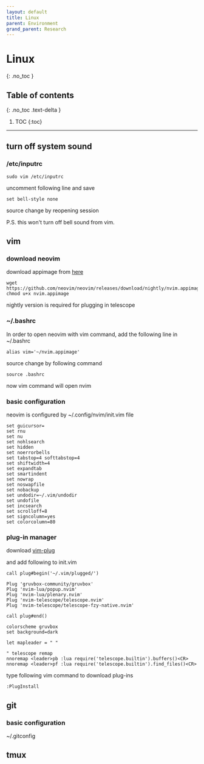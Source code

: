 ```yaml
---
layout: default
title: Linux
parent: Environment
grand_parent: Research
---
```


# Linux
{: .no_toc }

## Table of contents
{: .no_toc .text-delta }

1. TOC
{:toc}

---

## turn off system sound

### /etc/inputrc

```
sudo vim /etc/inputrc
```

uncomment following line and save

```
set bell-style none
```

source change by reopening session

P.S. this won't turn off bell sound from vim.

## vim

### download neovim

download appimage from [here](https://github.com/neovim/neovim/releases)

```
wget https://github.com/neovim/neovim/releases/download/nightly/nvim.appimage
chmod u+x nvim.appimage
```

nightly version is required for plugging in telescope

### ~/.bashrc

In order to open neovim with vim command, add the following line in ~/.bashrc

```
alias vim='~/nvim.appimage'
```

source change by following command

```
source .bashrc
```

now vim command will open nvim

### basic configuration

neovim is configured by ~/.config/nvim/init.vim file

```
set guicursor=
set rnu
set nu
set nohlsearch
set hidden
set noerrorbells
set tabstop=4 softtabstop=4
set shiftwidth=4
set expandtab
set smartindent
set nowrap
set noswapfile
set nobackup
set undodir=~/.vim/undodir
set undofile
set incsearch
set scrolloff=8
set signcolumn=yes
set colorcolumn=80

```

### plug-in manager

download [vim-plug](https://github.com/junegunn/vim-plug)

and add following to init.vim

```
call plug#begin('~/.vim/plugged/')

Plug 'gruvbox-community/gruvbox'
Plug 'nvim-lua/popup.nvim'
Plug 'nvim-lua/plenary.nvim'
Plug 'nvim-telescope/telescope.nvim'
Plug 'nvim-telescope/telescope-fzy-native.nvim'

call plug#end()

colorscheme gruvbox
set background=dark

let mapleader = " "

" telescope remap
nnoremap <leader>pb :lua require('telescope.builtin').buffers()<CR>
nnoremap <leader>pf :lua require('telescope.builtin').find_files()<CR>
```

type following vim command to download plug-ins

```
:PlugInstall
```

## git

### basic configuration

~/.gitconfig

## tmux


